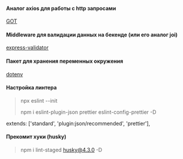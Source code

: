 #### Аналог axios для работы с http запросами

[GOT](https://www.npmjs.com/package/got)

#### Middleware для валидации данных на бекенде (или его аналог joi)

[express-validator](https://express-validator.github.io/docs/)

#### Пакет для хранения переменных окружения

[dotenv](https://www.npmjs.com/package/dotenv)

#### Настройка линтера

> npx eslint --init
>
> npm i eslint-plugin-json prettier eslint-config-prettier -D

extends: ['standard', 'plugin:json/recommended', 'prettier'],

#### Прекомит хуки (husky)

> npm i lint-staged husky@4.3.0 -D
